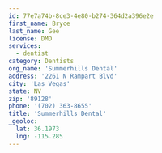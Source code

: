 ```yaml
---
id: 77e7a74b-8ce3-4e80-b274-364d2a396e2e
first_name: Bryce
last_name: Gee
license: DMD
services:
  - dentist
category: Dentists
org_name: 'Summerhills Dental'
address: '2261 N Rampart Blvd'
city: 'Las Vegas'
state: NV
zip: '89128'
phone: '(702) 363-8655'
title: 'Summerhills Dental'
_geoloc:
  lat: 36.1973
  lng: -115.285
---
```

